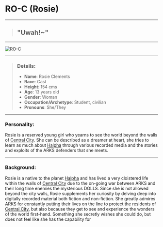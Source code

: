 # RO-C (Rosie)

---

 > ## "Uwah!~"

---

![RO-C](https://raw.githubusercontent.com/Edd1ee/quartz/hugo/content/Images/Screenshots/roc.png?style=centerme)

---

> ### Details:
> - **Name**: Rosie Clements
> - **Race**: Cast
> - **Height**: 154 cms
> - **Age**: 13 years old
> - **Gender**: Woman
> - **Occupation/Archetype**: Student, civilian
> - **Pronouns**: She/They

---

### Personality:
Rosie is a reserved young girl who yearns to see the world beyond the walls of [Central City](SubIndexes/Places/CentralCity.md). She can be described as a dreamer at heart, she tries to learn as much about [Halpha](SubIndexes/Places/Halpha.md) through various recorded media and the stories and exploits of the ARKS defenders that she meets.

---

### Background:
Rosie is a native to the planet [Halpha](SubIndexes/Places/Halpha.md) and has lived a very cloistered life within the walls of [Central City](SubIndexes/Places/CentralCity.md) due to the on-going war between ARKS and their long time enemies the mysterious DOLLS. 
Since she is not allowed beyond the city walls, Rosie supplements her curiosity by delving deep into digitally recorded material both fiction and non-fiction. She greatly admires ARKS for constantly putting their lives on the line to protect the residents of [Central City](SubIndexes/Places/CentralCity.md), but also because they get to see and experience the wonders of the world first-hand. Something she secretly wishes she could do, but does not feel like she has the capability for
